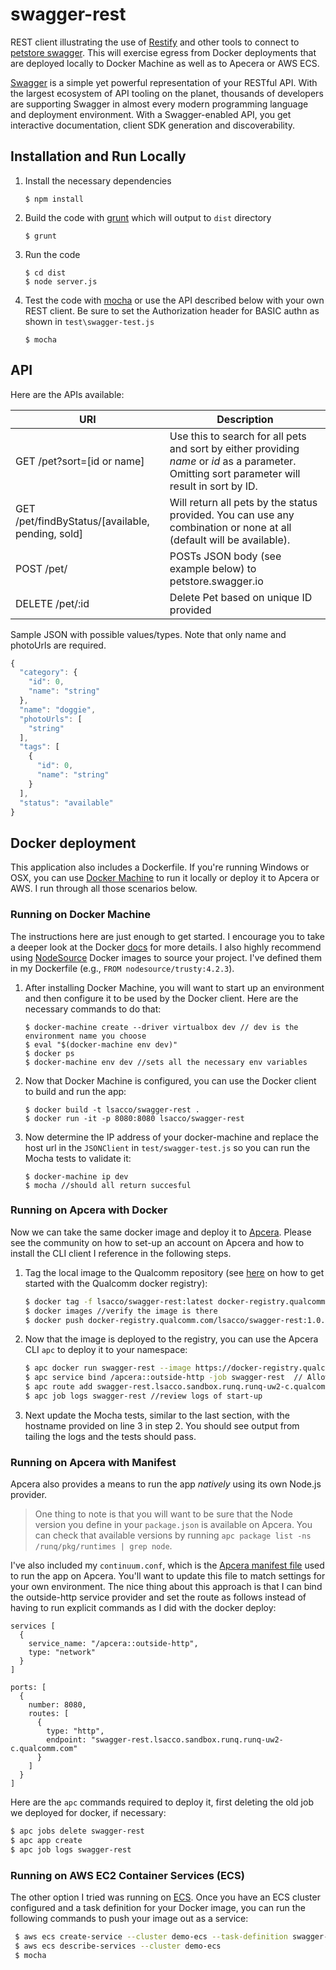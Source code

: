 # swagger-rest

REST client illustrating the use of [Restify](http://restify.com) and other tools to connect to [petstore swagger](http://petstore.swagger.io). This will exercise egress from Docker deployments that are deployed locally to Docker Machine as well as to Apecera or AWS ECS.

[Swagger](http://swagger.io) is a simple yet powerful representation of your RESTful API. With the largest ecosystem of API tooling on the planet, thousands of developers are supporting Swagger in almost every modern programming language and deployment environment. With a Swagger-enabled API, you get interactive documentation, client SDK generation and discoverability.

## Installation and Run Locally

1. Install the necessary dependencies

    ```
    $ npm install
    ```

2. Build the code with [grunt](http://gruntjs.com) which will output to `dist` directory

    ```
    $ grunt
    ```

3. Run the code

    ```
    $ cd dist
    $ node server.js
    ```
    
4. Test the code with [mocha](http://mochajs.org) or use the API described below with your own REST client. Be sure to set the Authorization header for BASIC authn as shown in `test\swagger-test.js`

    ```
    $ mocha
    ```

## API

Here are the APIs available:

| URI | Description |
|-----|-------------|
|GET /pet?sort=[id or name]|Use this to search for all pets and sort by either providing *name* or *id* as a parameter. Omitting sort parameter will result in sort by ID.|
|GET /pet/findByStatus/[available, pending, sold]|Will return all pets by the status provided. You can use any combination or none at all (default will be available).|
|POST /pet/ | POSTs JSON body (see example below) to petstore.swagger.io|
|DELETE /pet/:id| Delete Pet based on unique ID provided|

Sample JSON with possible values/types. Note that only name and photoUrls are required.

```javascript
{
  "category": {
    "id": 0,
    "name": "string"
  },
  "name": "doggie",
  "photoUrls": [
    "string"
  ],
  "tags": [
    {
      "id": 0,
      "name": "string"
    }
  ],
  "status": "available"
}
```

## Docker deployment

This application also includes a Dockerfile. If you're running Windows or OSX, you can use [Docker Machine](https://docs.docker.com/machine) to run it locally or deploy it to Apcera or AWS. I run through all those scenarios below.

### Running on Docker Machine
The instructions here are just enough to get started. I encourage you to take a deeper look at the Docker [docs](https://docs.docker.com/engine/examples/nodejs_web_app/) for more details.  I also highly recommend using [NodeSource](https://github.com/nodesource/distributions) Docker images to source your project.  I've defined them in my Dockerfile (e.g., `FROM nodesource/trusty:4.2.3`).

1. After installing Docker Machine, you will want to start up an environment and then configure it to be used by the Docker client. Here are the necessary commands to do that:

    ```
    $ docker-machine create --driver virtualbox dev // dev is the environment name you choose
    $ eval "$(docker-machine env dev)"
    $ docker ps
    $ docker-machine env dev //sets all the necessary env variables
    ```
2. Now that Docker Machine is configured, you can use the Docker client to build and run the app:

    ```
    $ docker build -t lsacco/swagger-rest .
    $ docker run -it -p 8080:8080 lsacco/swagger-rest
    ```
3. Now determine the IP address of your docker-machine and replace the host url in the `JSONClient` in `test/swagger-test.js` so you can run the Mocha tests to validate it:

    ```
    $ docker-machine ip dev
    $ mocha //should all return succesful
    ```

### Running on Apcera with Docker

Now we can take the same docker image and deploy it to [Apcera](https://community.qualcomm.com/groups/runq-product-management/projects/apcera-platform). Please see the community on how to set-up an account on Apcera and how to install the CLI client I reference in the following steps.

1. Tag the local image to the Qualcomm repository (see [here](https://community.qualcomm.com/groups/docker) on how to get started with the Qualcomm docker registry):
    ```bash
    $ docker tag -f lsacco/swagger-rest:latest docker-registry.qualcomm.com/lsacco/swagger-rest:1.0.0
    $ docker images //verify the image is there
    $ docker push docker-registry.qualcomm.com/lsacco/swagger-rest:1.0.0
    ```
    
2. Now that the image is deployed to the registry, you can use the Apcera CLI `apc` to deploy it to your namespace:
    ```bash
    $ apc docker run swagger-rest --image https://docker-registry.qualcomm.com/lsacco/swagger-rest:1.0.0
    $ apc service bind /apcera::outside-http -job swagger-rest  // Allows access to external swagger service
    $ apc route add swagger-rest.lsacco.sandbox.runq.runq-uw2-c.qualcomm.com --app swagger-rest -http --port 8080  // Binds port 80 to the internally exposed Docker port 8080
    $ apc job logs swagger-rest //review logs of start-up
    ```
    
3. Next update the Mocha tests, similar to the last section, with the hostname provided on line 3 in step 2.  You should see output from tailing the logs and the tests should pass.

### Running on Apcera with Manifest

Apcera also provides a means to run the app *natively* using its own Node.js provider.  

> One thing to note is that you will want to be sure that the Node version you define in your `package.json` is available on Apcera.  You can check that available versions by running `apc package list -ns /runq/pkg/runtimes | grep node`.

I've also included my `continuum.conf`, which is the [Apcera manifest file](http://docs.apcera.com/jobs/manifests/) used to run the app on Apcera.  You'll want to update this file to match settings for your own environment. The nice thing about this approach is that I can bind the outside-http service provider and set the route as follows instead of having to run explicit commands as I did with the docker deploy:

```
services [
  {
    service_name: "/apcera::outside-http",
    type: "network"
  }
]

ports: [
  {
    number: 8080,
    routes: [
      {
        type: "http",
        endpoint: "swagger-rest.lsacco.sandbox.runq.runq-uw2-c.qualcomm.com"
      }
    ]
  }
]
```

Here are the `apc` commands required to deploy it, first deleting the old job we deployed for docker, if necessary:

```bash
$ apc jobs delete swagger-rest
$ apc app create
$ apc job logs swagger-rest
```

### Running on AWS EC2 Container Services (ECS)

The other option I tried was running on [ECS](http://docs.aws.amazon.com/AmazonECS/latest/developerguide/ECS_GetStarted.html). Once you have an ECS cluster configured and a task definition for your Docker image, you can run the following commands to push your image out as a service:

```bash
 $ aws ecs create-service --cluster demo-ecs --task-definition swagger-rest:1 --desired-count 1 --service-name swagger-rest
 $ aws ecs describe-services --cluster demo-ecs
 $ mocha
```